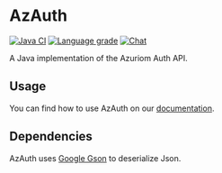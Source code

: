# AzAuth

[![Java CI](https://img.shields.io/github/workflow/status/Azuriom/AzAuth/Java%20CI?style=flat-square)](https://github.com/Azuriom/AzAuth/actions)
[![Language grade](https://img.shields.io/lgtm/grade/java/github/Azuriom/AzAuth?label=code%20quality&logo=lgtm&logoWidth=18&style=flat-square)](https://lgtm.com/projects/g/Azuriom/AzAuth/context:java)
[![Chat](https://img.shields.io/discord/625774284823986183?color=7289da&label=discord&logo=discord&logoColor=fff&style=flat-square)](https://azuriom.com/discord)

A Java implementation of the Azuriom Auth API.

## Usage

You can find how to use AzAuth on our [documentation](https://azuriom.com/docs/api-auth).

## Dependencies

AzAuth uses [Google Gson](https://github.com/google/gson) to deserialize Json.
